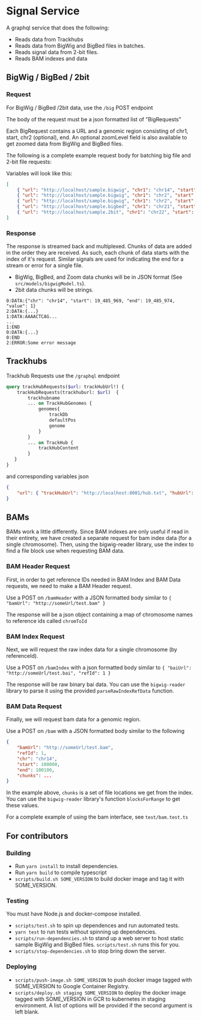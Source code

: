 # Signal Service
A graphql service that does the following:
* Reads data from Trackhubs
* Reads data from BigWig and BigBed files in batches.
* Reads signal data from 2-bit files.
* Reads BAM indexes and data

## BigWig / BigBed / 2bit
### Request
For BigWig / BigBed /2bit data, use the `/big` POST endpoint

The body of the request must be a json formatted list of "BigRequests"

Each BigRequest contains a URL and a genomic region consisting of chr1, start, chr2 (optional), end. An optional zoomLevel field is also available to get zoomed data from BigWig and BigBed files.

The following is a complete example request body for batching big file and 2-bit file requests:

Variables will look like this:
```json
[
    { "url": "http://localhost/sample.bigwig", "chr1": "chr14", "start": 19485000, "end": 20000100 },
    { "url": "http://localhost/sample.bigwig", "chr1": "chr2", "start": 0, "chr2": "chr6", "end": 1000, "zoomLevel": 100 },
    { "url": "http://localhost/sample.bigwig", "chr1": "chr2", "start": 0, "end": 1000000, "zoomLevel": 1000 },
    { "url": "http://localhost/sample.bigbed", "chr1": "chr21", "start": 10000000, "chr2": "chr21", "end": 20000000 },
    { "url": "http://localhost/sample.2bit", "chr1": "chr22", "start": 1000000, "end": 1001000 }
]
```

### Response
The response is streamed back and multiplexed. Chunks of data are added in the order they are received. As such, each chunk of data starts with the index of it's request. Similar signals are used for indicating the end for a stream or error for a single file.

- BigWig, BigBed, and Zoom data chunks will be in JSON format (See `src/models/bigwigModel.ts`). 
- 2bit data chunks will be strings.

```
0:DATA:{"chr": "chr14", "start": 19_485_969, "end": 19_485_974, "value": 1}
2:DATA:{...}
1:DATA:AAAACTCAG...
...
1:END
0:DATA:{...}
0:END
2:ERROR:Some error message
```

## Trackhubs
Trackhub Requests use the `/graphql` endpoint

```graphql
query trackHubRequests($url: trackHubUrl!) {
    trackHubRequests(trackhuburl: $url)  {
        trackhubname
        ... on TrackHubGenomes {          
            genomes{
                trackDb
                defaultPos
                genome
            }
        }  
        ... on TrackHub {
            trackHubContent
        }
   }
}
```

and corresponding variables json

```json
{
    "url": { "trackHubUrl": "http://localhost:8001/hub.txt", "hubUrl": true }
}
```

## BAMs
BAMs work a little differently. Since BAM indexes are only useful if read in their entirety, we have created a separate request for bam index data (for a single chromosome). Then, using the bigwig-reader library, use the index to find a file block use when requesting BAM data.

### BAM Header Request
First, in order to get reference IDs needed in BAM Index and BAM Data requests, we need to make a BAM Header request. 

Use a POST on `/bamHeader` with a JSON formatted body similar to `{ "bamUrl": "http://someUrl/test.bam" }`

The response will be a json object containing a map of chromosome names to reference ids called `chromToId`

### BAM Index Request
Next, we will request the raw index data for a single chromosome (by referenceId).

Use a POST on `/bamIndex` with a json formatted body similar to 
`{ "baiUrl": "http://someUrl/test.bai", "refId": 1 }`

The response will be raw binary bai data. You can use the `bigwig-reader` library to parse it using 
the provided `parseRawIndexRefData` function.

### BAM Data Request
Finally, we will request bam data for a genomic region.

Use a POST on `/bam` with a JSON formatted body similar to the following
```json
{
    "bamUrl": "http://someUrl/test.bam", 
    "refId": 1, 
    "chr": "chr14", 
    "start": 100000, 
    "end": 100100,
    "chunks": ...
}
```

In the example above, `chunks` is a set of file locations we get from the index. You can use the `bigwig-reader` library's function `blocksForRange` to get these values.

For a complete example of using the bam interface, see `test/bam.test.ts`

## For contributors

### Building
* Run `yarn install` to install dependencies.
* Run `yarn build` to compile typescript
* `scripts/build.sh SOME_VERSION` to build docker image and tag it with SOME_VERSION.

### Testing
You must have Node.js and docker-compose installed. 
* `scripts/test.sh` to spin up dependences and run automated tests.
* `yarn test` to run tests without spinning up dependencies.
* `scripts/run-dependencies.sh` to stand up a web server to host static sample BigWig and BigBed files. `scripts/test.sh` runs this for you.
* `scripts/stop-dependencies.sh` to stop bring down the server.

### Deploying
* `scripts/push-image.sh SOME_VERSION` to push docker image tagged with SOME_VERSION to Google Container Registry.
* `scripts/deploy.sh staging SOME_VERSION` to deploy the docker image tagged with SOME_VERSION in GCR to kubernetes in staging environment. 
A list of options will be provided if the second argument is left blank.
